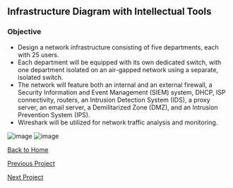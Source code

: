 ## Infrastructure Diagram with Intellectual Tools

### Objective
- Design a network infrastructure consisting of five departments, each with 25 users. 
- Each department will be equipped with its own dedicated switch, with one department isolated on an air-gapped network using a separate, isolated switch. 
- The network will feature both an internal and an external firewall, a Security Information and Event Management (SIEM) system, DHCP, ISP connectivity, routers, an Intrusion Detection System (IDS), a proxy server, an email server, a Demilitarized Zone (DMZ), and an Intrusion Prevention System (IPS). 
- Wireshark will be utilized for network traffic analysis and monitoring.

![image](https://github.com/user-attachments/assets/2f3894de-b954-4f4d-9098-c11f67a5dc38)
![image](https://github.com/user-attachments/assets/35b85409-0201-4e65-b404-e5968b3106b1)



[Back to Home](https://github.com/EricFarrell/Cybersecurity-Portfolio/blob/6a83e9281d036567be6e5ed086086a2c0a63f5f6/README.md)

[Previous Project](https://github.com/EricFarrell/Cybersecurity-Portfolio/tree/6a83e9281d036567be6e5ed086086a2c0a63f5f6/Home%20Lab%20Setup)

[Next Project](https://github.com/EricFarrell/Cybersecurity-Portfolio/tree/6a83e9281d036567be6e5ed086086a2c0a63f5f6/Kioptrix%201)
